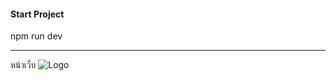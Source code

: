 #### Start Project

npm run dev

---

หน้าเว็บ
![Logo](https://www.borntodev.com/wp-content/uploads/2018/09/Black_Yellow_white-1.png)
